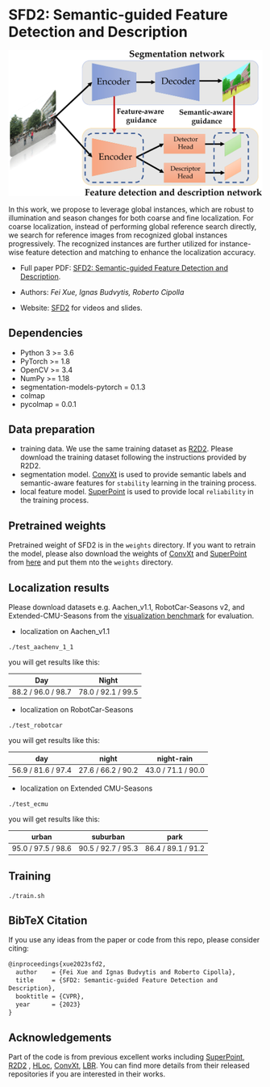 # SFD2: Semantic-guided Feature Detection and Description

<p align="center">
  <img src="assets/overview.png" width="640">
</p>

In this work, we propose to leverage global instances, which are robust to illumination and season changes for both
coarse and fine localization. For coarse localization, instead of performing global reference search directly, we search
for reference images from recognized global instances progressively. The recognized instances are further utilized for
instance-wise feature detection and matching to enhance the localization accuracy.

* Full paper PDF: [SFD2: Semantic-guided Feature Detection and Description](https://arxiv.org/abs/2304.14845).

* Authors: *Fei Xue, Ignas Budvytis, Roberto Cipolla*

* Website: [SFD2](https://github.com/feixue94/feixue94.github.io/lbr) for videos and slides.

## Dependencies

* Python 3 >= 3.6
* PyTorch >= 1.8
* OpenCV >= 3.4
* NumPy >= 1.18
* segmentation-models-pytorch = 0.1.3
* colmap
* pycolmap = 0.0.1

## Data preparation

- training data. We use the same training dataset as [R2D2](https://github.com/naver/r2d2). Please download the training dataset following the instructions provided by R2D2.
- segmentation model. [ConvXt](https://github.com/facebookresearch/ConvNeXt) is used to provide semantic labels and semantic-aware features for `stability` learning in the training process.
- local feature model. [SuperPoint](https://github.com/magicleap/SuperPointPretrainedNetwork) is used to provide local `reliability` in the training process. 

## Pretrained weights

Pretrained weight of SFD2 is in the `weights` directory. If you want to retrain the model, please also download the weights of [ConvXt](https://github.com/facebookresearch/ConvNeXt) and [SuperPoint](https://github.com/magicleap/SuperPointPretrainedNetwork) from [here](https://drive.google.com/file/d/1N4j7PkZoy2CkWhS7u6dFzMIoai3ShG9p/view?usp=sharing) and put them nto the `weights` directory.


## Localization results

Please download datasets e.g. Aachen_v1.1, RobotCar-Seasons v2, and Extended-CMU-Seasons from the [visualization benchmark](https://www.visuallocalization.net/) for evaluation.

* localization on Aachen_v1.1

```
./test_aachenv_1_1
```

you will get results like this:

| Day  | Night       | 
| ------- | -------- |
| 88.2 / 96.0 / 98.7 | 78.0 / 92.1 / 99.5 |

* localization on RobotCar-Seasons

```
./test_robotcar
```

you will get results like this:

|day | night  | night-rain       | 
| ----- | ------- | ------- | 
| 56.9 / 81.6 / 97.4 | 27.6 / 66.2 / 90.2 | 43.0 / 71.1 / 90.0 |

* localization on Extended CMU-Seasons
```
./test_ecmu
```
you will get results like this:

| urban  | suburban       |  park
| ----- | ------- | ------- |
| 95.0 / 97.5 / 98.6 |  90.5 / 92.7 / 95.3 | 86.4 / 89.1 / 91.2|
## Training

```
./train.sh
```

## BibTeX Citation

If you use any ideas from the paper or code from this repo, please consider citing:

```
@inproceedings{xue2023sfd2,
  author    = {Fei Xue and Ignas Budvytis and Roberto Cipolla},
  title     = {SFD2: Semantic-guided Feature Detection and Description},
  booktitle = {CVPR},
  year      = {2023}
}
```

## Acknowledgements

Part of the code is from previous excellent works
including [SuperPoint](https://github.com/magicleap/SuperPointPretrainedNetwork), [R2D2](https://github.com/naver/r2d2)
, [HLoc](https://github.com/cvg/Hierarchical-Localization), [ConvXt](https://github.com/facebookresearch/ConvNeXt), [LBR](https://github.com/feixue94/lbr). You can find more details from their released repositories
if you are interested in their works. 
